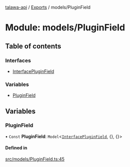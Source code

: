 [talawa-api](../README.md) / [Exports](../modules.md) / models/PluginField

# Module: models/PluginField

## Table of contents

### Interfaces

- [InterfacePluginField](../interfaces/models_PluginField.InterfacePluginField.md)

### Variables

- [PluginField](models_PluginField.md#pluginfield)

## Variables

### PluginField

• `Const` **PluginField**: `Model`\<[`InterfacePluginField`](../interfaces/models_PluginField.InterfacePluginField.md), \{\}, \{\}\>

#### Defined in

[src/models/PluginField.ts:45](https://github.com/PalisadoesFoundation/talawa-api/blob/8707a9c/src/models/PluginField.ts#L45)
